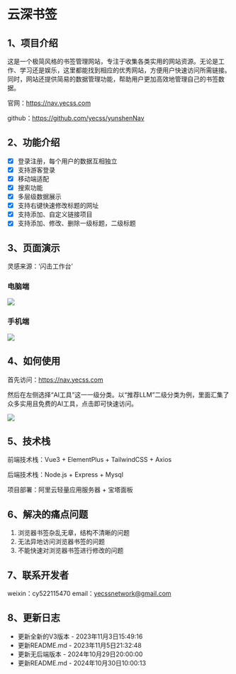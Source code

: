 # 云深书签

## 1、项目介绍

这是一个极简风格的书签管理网站，专注于收集各类实用的网站资源。无论是工作、学习还是娱乐，这里都能找到相应的优秀网站，方便用户快速访问所需链接。同时，网站还提供简易的数据管理功能，帮助用户更加高效地管理自己的书签数据。

官网：https://nav.yecss.com

github：https://github.com/yecss/yunshenNav

## 2、功能介绍

- [x] 登录注册，每个用户的数据互相独立
- [x] 支持游客登录
- [x] 移动端适配
- [x] 搜索功能
- [x] 多层级数据展示
- [x] 支持右键快速修改标题的网址
- [x] 支持添加、自定义链接项目
- [x] 支持添加、修改、删除一级标题，二级标题

## 3、页面演示

灵感来源：‘闪击工作台’

### 电脑端

![](https://cdn.jsdelivr.net/gh/yecss/imageStore//picgo/7e81b9cf-aee7-446c-97b0-6a197749b621.png)

### 手机端

![](https://cdn.jsdelivr.net/gh/yecss/imageStore//picgo/Group%201.png)

## 4、如何使用

首先访问：https://nav.yecss.com

然后在左侧选择“AI工具”这一一级分类。以“推荐LLM”二级分类为例，里面汇集了众多实用且免费的AI工具，点击即可快速访问。

![](https://cdn.jsdelivr.net/gh/yecss/imageStore//picgo/image.png)

## 5、技术栈

前端技术栈：Vue3 + ElementPlus + TailwindCSS + Axios

后端技术栈：Node.js + Express + Mysql

项目部署：阿里云轻量应用服务器 + 宝塔面板

## 6、解决的痛点问题

1. 浏览器书签杂乱无章，结构不清晰的问题
2. 无法异地访问浏览器书签的问题
3. 不能快速对浏览器书签进行修改的问题


## 7、联系开发者

weixin：cy522115470
email：yecssnetwork@gmail.com

## 8、更新日志

- 更新全新的V3版本 - 2023年11月3日15:49:16
- 更新README.md - 2023年11月5日21:32:48
- 更新无后端版本 - 2024年10月29日20:00:00
- 更新README.md - 2024年10月30日10:00:13